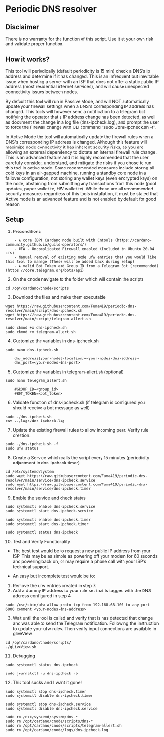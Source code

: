 # Periodic DNS resolver

## Disclaimer
There is no warranty for the function of this script. Use it at your own risk and validate proper function.

## How it works?
This tool will periodically (default periodicity is 15 min) check a DNS's ip address and determine if it has changed. This is an infrequent but inevitable issue when hosting a server with an ISP that does not offer a static public IP address (most residential internet services), and will cause unexpected connectivity issues between nodes.

By default this tool will run in Passive Mode, and will NOT automatically update your firewall settings when a DNS's corresponding IP address has changed. This tools will however send a notification to a telegram bot notifying the operator that a IP address change has been detected, as well as document the change in a log file (dns-ipcheck.log), and prompt the user to force the Firewall change with CLI command "sudo ./dns-ipcheck.sh -f". 

In Active Mode the tool will automatically update the firewall rules when a DNS's corresponding IP address is changed. Although this feature will maximize node connectivity it has inherent security risks, as you are allowing an external dependency to dictate an internal firewall rule change. This is an advanced feature and it is highly recommended that the user carefully consider, understand, and mitigate the risks if you chose to run this tool in active mode. Some recommended measures include storing all cold keys in an air-gapped machine, running a standby core node in a failover configuration, not storing any wallet keys (even encrypted keys) on the node, abstaining from submitting any transactions from this node (pool updates, paper wallet tx, HW wallet tx). While these are all recommended security measures regardless of this tools installation, it must be stated that Active mode is an advanced feature and is not enabled by default for good reason!

## Setup

1. Preconditions
```
    - A core (BP) Cardano node built with Cntools (https://cardano-community.github.io/guild-operators/)
    - UFW - Uncomplicated Firewall enabled (Included in Ubuntu 20.04 LTS)
    - Manual removal of existing node ufw entries that you would like this tool to manage (These will be added back during setup)
    - A valid Bot Token and Group ID from a Telegram Bot (recommended)(https://core.telegram.org/bots/api)
```


2. On the cnode navigate to the folder which will contain the scripts
```
cd /opt/cardano/cnode/scripts
```
3. Download the files and make them executable
```
wget https://raw.githubusercontent.com/Fuma419/periodic-dns-resolver/main/script/dns-ipcheck.sh
wget https://raw.githubusercontent.com/Fuma419/periodic-dns-resolver/main/script/telegram-allert.sh

sudo chmod +x dns-ipcheck.sh
sudo chmod +x telegram-allert.sh
```
4. Customize the variables in dns-ipcheck.sh
```
sudo nano dns-ipcheck.sh
```
        dns_address[your-node1-location]=<your-nodes-dns-address>
        dns_port=<your-nodes-dns-port>

5. Customize the variables in telegram-allert.sh (optional)
```
sudo nano telegram_allert.sh
```
        #GROUP_ID=<group_id>
        #BOT_TOKEN=<bot_token>

6. Validate function of dns-ipcheck.sh (if telegram is configured you should receive a bot message as well)
```
sudo ./dns-ipcheck.sh
cat ../logs/dns-ipcheck.log
```

7. Update the existing firewall rules to allow incoming peer. Verify rule creation.
```
sudo ./dns-ipcheck.sh -f
sudo ufw status
```

8. Create a Service which calls the script every 15 minutes (periodicity adjustment in dns-ipcheck.timer)
```
cd /etc/systemd/system
sudo wget https://raw.githubusercontent.com/Fuma419/periodic-dns-resolver/main/service/dns-ipcheck.service
sudo wget https://raw.githubusercontent.com/Fuma419/periodic-dns-resolver/main/service/dns-ipcheck.timer
```

9. Enable the service and check status
```
sudo systemctl enable dns-ipcheck.service
sudo systemctl start dns-ipcheck.service

sudo systemctl enable dns-ipcheck.timer
sudo systemctl start dns-ipcheck.timer

sudo systemctl status dns-ipcheck
```

10. Test and Verify Functionality

- The best test would be to request a new public IP address from your ISP. This may be as simple as powering off your modem for 60 seconds and powering back on, or may require a phone call with your ISP's technical support.

- An easy but incomplete test would be to:
1. Remove the ufw entries created in step 7.
2. Add a dummy IP address to your rule set that is tagged with the DNS address configured in step 4
```
sudo /usr/sbin/ufw allow proto tcp from 192.168.68.100 to any port 6000 comment <your-nodes-dns-address>
```
3. Wait until the tool is called and verify that is has detected that change and was able to send the Telegram notification. Following the instruction to update your ufw rules. Then verify input connections are available in gliveView
```
cd /opt/cardano/cnode/scripts/
./gLiveView.sh
```

11. Debugging
```
sudo systemctl status dns-ipcheck
```
```
sudo journalctl -u dns-ipcheck -b
```

12. This tool sucks and I want it gone!
```
sudo systemctl stop dns-ipcheck.timer
sudo systemctl disable dns-ipcheck.timer

sudo systemctl stop dns-ipcheck.service
sudo systemctl disable dns-ipcheck.service

sudo rm /etc/systemd/system/dns-*
sudo rm /opt/cardano/cnode/scripts/dns-*
sudo rm /opt/cardano/cnode/scripts/telegram-allert.sh
sudo rm /opt/cardano/cnode/logs/dns-ipcheck.log

